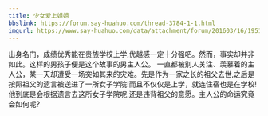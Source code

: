 ```yaml
---
title: 少女爱上姐姐
bbslink: https://forum.say-huahuo.com/thread-3784-1-1.html
imgurl: https://www.say-huahuo.com/data/attachment/forum/201603/16/195130zz9pppac664tavac.jpg
---
```


出身名门，成绩优秀能在贵族学校上学,优越感一定十分强吧。然而，事实却并非如此。这样的男孩子便是这个故事的男主人公。
一直都被别人关注、羡慕着的主人公，某一天却遭受一场突如其来的灾难。先是作为一家之长的祖父去世,之后是按照祖父的遗言被送进了一所女子学院!而且不仅仅是上学，就连住宿也是在学校!
他到底是会根据遗言去这所女子学院呢,还是违背祖父的意愿。主人公的命运究竟会如何呢?<!--more-->
